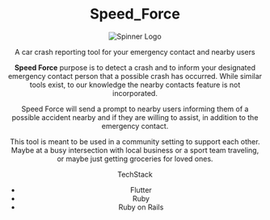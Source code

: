 <center>

# Speed_Force
![Spinner Logo](https://upload.wikimedia.org/wikipedia/commons/thumb/d/d4/Spinner_font_awesome.svg/240px-Spinner_font_awesome.svg.png)

A car crash reporting tool for your emergency contact and nearby users

**Speed Force** purpose is to detect a crash and to inform your designated emergency contact person that a possible crash has occurred. While similar tools exist, to our knowledge the nearby contacts feature is not incorporated.

Speed Force will send a prompt to nearby users informing them of a possible accident nearby and if they are willing to assist, in addition to the emergency contact.
  
This tool is meant to be used in a community setting to support each other. Maybe at a busy intersection with local business or a sport team traveling, or maybe just getting groceries for loved ones.

TechStack
- Flutter
- Ruby
- Ruby on Rails

</center>
